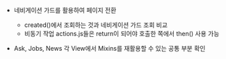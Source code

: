 - 네비게이션 가드를 활용하여 페이지 전환
    - created()에서 조회하는 것과 네비게이션 가드 조회 비교
    - 비동기 작업 actions.js들은 return이 되어야 호출한 쪽에서 then() 사용 가능

- Ask, Jobs, News 각 View에서 Mixins를 재활용할 수 있는 공통 부분 확인
